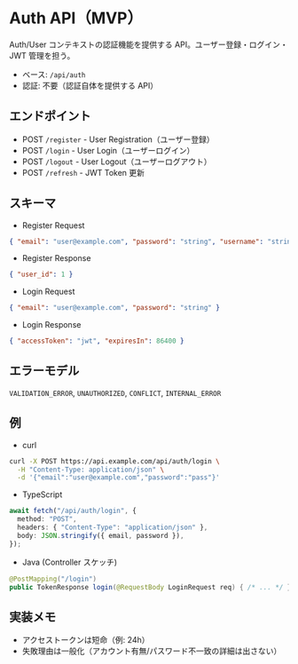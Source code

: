 # Auth API（MVP）

Auth/User コンテキストの認証機能を提供する API。ユーザー登録・ログイン・JWT 管理を担う。

- ベース: `/api/auth`
- 認証: 不要（認証自体を提供する API）

## エンドポイント

- POST `/register` - User Registration（ユーザー登録）
- POST `/login` - User Login（ユーザーログイン）
- POST `/logout` - User Logout（ユーザーログアウト）
- POST `/refresh` - JWT Token 更新

## スキーマ

- Register Request

```json
{ "email": "user@example.com", "password": "string", "username": "string" }
```

- Register Response

```json
{ "user_id": 1 }
```

- Login Request

```json
{ "email": "user@example.com", "password": "string" }
```

- Login Response

```json
{ "accessToken": "jwt", "expiresIn": 86400 }
```

## エラーモデル

`VALIDATION_ERROR`, `UNAUTHORIZED`, `CONFLICT`, `INTERNAL_ERROR`

## 例

- curl

```bash
curl -X POST https://api.example.com/api/auth/login \
  -H "Content-Type: application/json" \
  -d '{"email":"user@example.com","password":"pass"}'
```

- TypeScript

```ts
await fetch("/api/auth/login", {
  method: "POST",
  headers: { "Content-Type": "application/json" },
  body: JSON.stringify({ email, password }),
});
```

- Java (Controller スケッチ)

```java
@PostMapping("/login")
public TokenResponse login(@RequestBody LoginRequest req) { /* ... */ }
```

## 実装メモ

- アクセストークンは短命（例: 24h）
- 失敗理由は一般化（アカウント有無/パスワード不一致の詳細は出さない）
